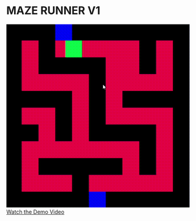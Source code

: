 # MAZE RUNNER V1
![Demo](output.gif)
[Watch the Demo Video](https://drive.google.com/file/d/1lKuk4mw6wEYt4kWxm0JGTn-LuPLQd2M4/view?usp=sharing)